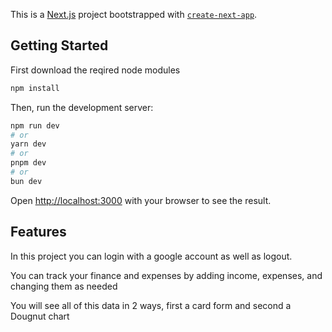 This is a [Next.js](https://nextjs.org) project bootstrapped with [`create-next-app`](https://github.com/vercel/next.js/tree/canary/packages/create-next-app).

## Getting Started

First download the reqired node modules

```bash
npm install
```

Then, run the development server:

```bash
npm run dev
# or
yarn dev
# or
pnpm dev
# or
bun dev
```

Open [http://localhost:3000](http://localhost:3000) with your browser to see the result.

## Features

In this project you can login with a google account as well as logout.

You can track your finance and expenses by adding income, expenses, and changing them as needed

You will see all of this data in 2 ways, first a card form and second a Dougnut chart

